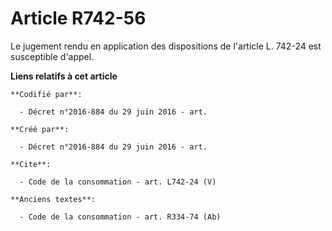 # Article R742-56

Le jugement rendu en application des dispositions de l'article L. 742-24 est susceptible d'appel.

**Liens relatifs à cet article**

	**Codifié par**:

	  - Décret n°2016-884 du 29 juin 2016 - art.

	**Créé par**:

	  - Décret n°2016-884 du 29 juin 2016 - art.

	**Cite**:

	  - Code de la consommation - art. L742-24 (V)

	**Anciens textes**:

	  - Code de la consommation - art. R334-74 (Ab)
